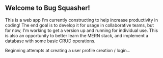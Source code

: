 ## Welcome to Bug Squasher!

This is a web app I'm currently constructing to help increase productivity in coding!  The end goal is to develop it
for usage in collaborative teams, but for now, I'm working to get a version up and running for individual use.  This
is also an opportunity to better learn the MERN stack, and implement a database with some basic CRUD operations.
 
Beginning attempts at creating a user profile creation / login...